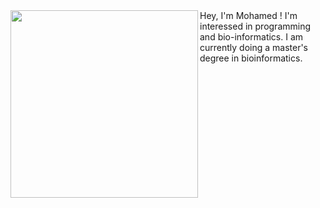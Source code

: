 <img align="left" width="300" src="https://media.tenor.com/dHk-LfzHrtwAAAAi/linux-computer.gif">
<div class="typewriter">
    Hey, I'm Mohamed !
    I'm interessed in programming and bio-informatics. 
    I am currently doing a master's degree in bioinformatics.
</div>

